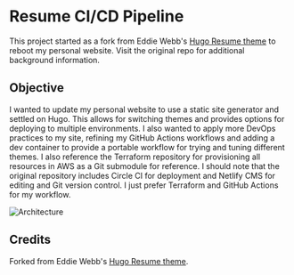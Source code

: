# Resume CI/CD Pipeline

This project started as a fork from Eddie Webb's [Hugo Resume theme](https://github.com/eddiewebb/hugo-resume) to reboot my personal website. Visit the original repo for additional background information.

## Objective

I wanted to update my personal website to use a static site generator and settled on Hugo. This allows for switching themes and provides options for deploying to multiple environments. I also wanted to apply more DevOps practices to my site, refining my GitHub Actions workflows and adding a dev container to provide a portable workflow for trying and tuning different themes. I also reference the Terraform repository for provisioning all resources in AWS as a Git submodule for reference. I should note that the original repository includes Circle CI for deployment and Netlify CMS for editing and Git version control. I just prefer Terraform and GitHub Actions for my workflow.

![Architecture](https://miro.medium.com/v2/resize:fit:4800/format:webp/1*UTFuD0JA8siOhIGEyNgHFg.png)

## Credits

Forked from Eddie Webb's [Hugo Resume theme](https://github.com/eddiewebb/hugo-resume).
